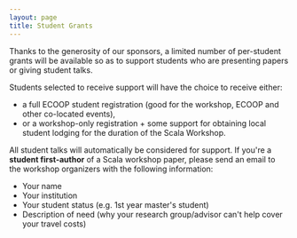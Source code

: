 ```yaml
---
layout: page
title: Student Grants
---
```


Thanks to the generosity of our sponsors, a limited number of per-student
grants will be available so as to support students who are presenting papers
or giving student talks.

Students selected to receive support will have the choice to receive either:

- a full ECOOP student registration (good for the workshop, ECOOP and other co-located events),
- or a workshop-only registration + some support for obtaining local student lodging for the duration of the Scala Workshop.

All student talks will automatically be considered for support. If you're a **student first-author** of a Scala workshop paper, please send an email to the workshop organizers with the following information:

- Your name
- Your institution
- Your student status (e.g. 1st year master's student)
- Description of need (why your research group/advisor can't help cover your travel costs)
